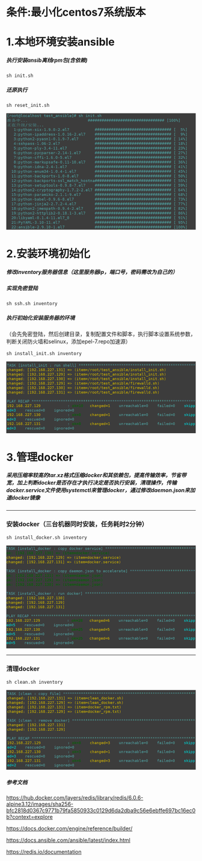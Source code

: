 # 条件:最小化centos7系统版本



# 1.本地环境安装ansible

#####  执行安装ansib离线rpm包(含依赖)

```shell
sh init.sh
```

#####  还原执行

```shell
sh reset_init.sh
```

![1598520435275](assets/1598520435275.png)

# 2.安装环境初始化

#####  修改inventory服务器信息（这里服务器ip，端口号，密码需改为自己的）

#####  实现免密登陆

```shellsh
sh ssh.sh inventory
```

#####  执行初始化安装服务器的环境

（会先免密登陆，然后创建目录，复制配置文件和脚本，执行脚本设置系统参数，判断关闭防火墙和selinux，添加epel-7.repo加速源）

```shell
sh install_init.sh inventory
```



![1598543303523](assets/1598543303523.png)

# 3.管理docker

#####  采用压缩率较高的tar.xz格式压缩docker和其依赖包，提高传输效率，节省带宽，加上判断docker是否存在才执行决定是否执行安装，清理操作，传输docker.service文件使用systemctl来管理docker，通过修改daemon.json来加速docker镜像

------



### 安装docker（三台机器同时安装，任务耗时2分钟）

```shell
sh install_docker.sh inventory

```

![1598678070845](assets/1598678070845.png)

------



### 清理docker

```shell
sh clean.sh inventory
```

![1598677469558](assets/1598677469558.png)









##### 参考文档

https://hub.docker.com/layers/redis/library/redis/6.0.6-alpine3.12/images/sha256-bfc2818d0367c9771b79fa5850933c0129d6da2dba9c56e6ebffe697bc16ec0b?context=explore

https://docs.docker.com/engine/reference/builder/

https://docs.ansible.com/ansible/latest/index.html

https://redis.io/documentation

